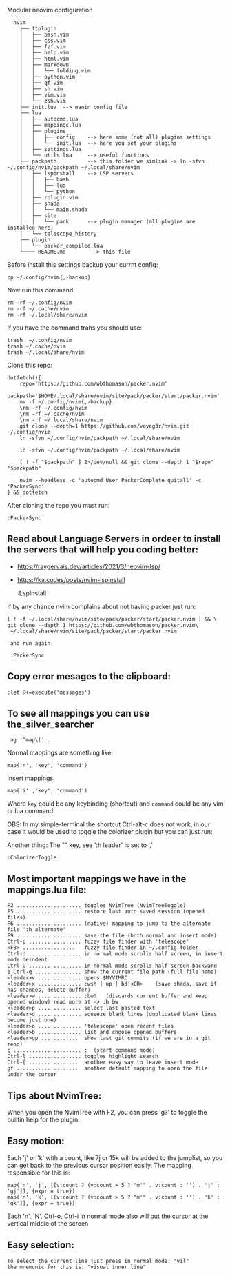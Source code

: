 Modular neovim configuration

      nvim
        ├── ftplugin
        │   ├── bash.vim
        │   ├── css.vim
        │   ├── fzf.vim
        │   ├── help.vim
        │   ├── html.vim
        │   ├── markdown
        │   │   └── folding.vim
        │   ├── python.vim
        │   ├── qf.vim
        │   ├── sh.vim
        │   ├── vim.vim
        │   └── zsh.vim
        ├── init.lua  --> manin config file
        ├── lua
        │   ├── autocmd.lua
        │   ├── mappings.lua
        │   ├── plugins
        │   │   ├── config    --> here some (not all) plugins settings
        │   │   └── init.lua  --> here you set your plugins
        │   ├── settings.lua
        │   └── utils.lua     --> useful functions
        ├── packpath          --> this folder we simlink -> ln -sfvn ~/.config/nvim/packpath ~/.local/share/nvim
        │   ├── lspinstall    --> LSP servers
        │   │   ├── bash
        │   │   ├── lua
        │   │   └── python
        │   ├── rplugin.vim
        │   ├── shada
        │   │   └── main.shada
        │   ├── site
        │   │   └── pack      --> plugin manager (all plugins are installed here)
        │   └── telescope_history
        ├── plugin
        │   └── packer_compiled.lua
        └──── README.md        --> this file

Before install this settings backup your currnt config:

    cp ~/.config/nvim{,-backup}

Now run this command:

    rm -rf ~/.config/nvim
    rm -rf ~/.cache/nvim
    rm -rf ~/.local/share/nvim

If you have the command trahs you should use:

    trash  ~/.config/nvim
    trash ~/.cache/nvim
    trash ~/.local/share/nvim

Clone this repo:

    dotfetch(){
        repo='https://github.com/wbthomason/packer.nvim'
        packpath='$HOME/.local/share/nvim/site/pack/packer/start/packer.nvim'
        mv -f ~/.config/nvim{,-backup}
        \rm -rf ~/.config/nvim
        \rm -rf ~/.cache/nvim
        \rm -rf ~/.local/share/nvim
        git clone --depth=1 https://github.com/voyeg3r/nvim.git ~/.config/nvim
        ln -sfvn ~/.config/nvim/packpath ~/.local/share/nvim

        ln -sfvn ~/.config/nvim/packpath ~/.local/share/nvim

        [ ! -f "$packpath" ] 2>/dev/null && git clone --depth 1 "$repo" "$packpath"

        nvim --headless -c 'autocmd User PackerComplete quitall' -c 'PackerSync'
    } && dotfetch


After cloning the repo you must run:

    :PackerSync

## Read about Language Servers in ordeer to install the servers that will help you coding better:
+ https://raygervais.dev/articles/2021/3/neovim-lsp/
+ https://ka.codes/posts/nvim-lspinstall

    :LspInstall

If by any chance nvim complains about not having packer just run:

    [ ! -f ~/.local/share/nvim/site/pack/packer/start/packer.nvim ] && \
    git clone --depth 1 https://github.com/wbthomason/packer.nvim\
     ~/.local/share/nvim/site/pack/packer/start/packer.nvim

     and run again:

     :PackerSync

## Copy error mesages to the clipboard:

    :let @+=execute('messages')

## To see all mappings you can use the_silver_searcher

     ag '^map\(' .

Normal mappings are something like:

    map('n', 'key', 'command')

Insert mappings:

    map('i' ,'key', 'command')

Where `key` could be any keybinding (shortcut) and `command` could be any vim or lua command.

OBS: In my simple-terminal the shortcut Ctrl-alt-c
does not work, in our case it would be used to toggle
the colorizer plugin but you can just run:

Another thing: The "<leader>" key, see ':h leader' is set to ','

    :ColorizerToggle

## Most important mappings we have in the mappings.lua file:

    F2 ..................... toggles NvimTree (NvimTreeToggle)
    F5 ..................... restore last auto saved session (opened files)
    F6 ..................... (native) mapping to jump to the alternate file ':h alternate'
    F9 ..................... save the file (both normal and insert mode)
    Ctrl-p ................. fuzzy file finder with 'telescope'
    <F8> .................   fuzzy file finder in ~/.config folder
    Ctrl-d ................. in normal mode scrolls half screen, in insert mode deindent
    Ctrl-u ................. in normal mode scrolls half screen backward
    1 Ctrl-g ............... show the current file path (full file name)
    <leader>v .............. opens $MYVIMRC
    <leader>x .............. :wsh | up | bd!<CR>    (save shada, save if has changes, delete buffer)
    <leader>w .............. :bw!   (discards current buffer and keep opened window) read more at -> :h bw
    <leader>p .............. select last pasted text
    <leader>d .............. squeeze blank lines (duplicated blank lines become just one)
    <leader>o .............. 'telescope' open recenf files
    <leader>b .............. list and choose opened buffers
    <leader>gp ............  show last git commits (if we are in a git repo)
    ç ...................... :  (start command mode)
    Ctrl-l ................. toggles highlight search
    Ctrl-[ ................  another easy way to leave insert mode
    gf ....................  another default mapping to open the file under the cursor

## Tips about NvimTree:

When you open the NvimTree with F2, you can press 'g?' to toggle the builtin help for the plugin.

## Easy motion:

Each 'j' or 'k' with a count, like 7j or 15k will be added to the jumplist, so you can
get back to the previous cursor position easily. The mapping responsible for this is:

    map('n', 'j', [[v:count ? (v:count > 5 ? "m'" . v:count : '') . 'j' : 'gj']], {expr = true})
    map('n', 'k', [[v:count ? (v:count > 5 ? "m'" . v:count : '') . 'k' : 'gk']], {expr = true})

Each 'n', 'N', Ctrl-o, Ctrl-i in normal mode also will put the cursor at the vertical middle of the screen

## Easy selection:

    To select the current line just press in normal mode: "vil"
    the mnemonic for this is: "visual inner line"

